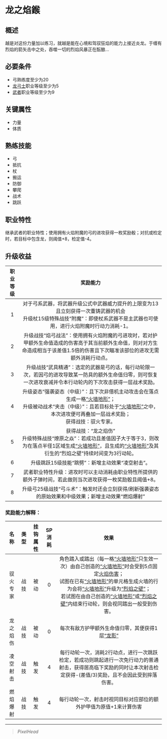 # 龙之焰鍭

## 概述

越是对这份力量加以练习，就越是能在心境和驾驭狂焰的能力上接近炎龙。于缠有烈焰的箭矢击中之处，吞噬一切的烈焰风暴正在酝酿…

## 必要条件

* 弓熟练度至少为20
* <a href="../dragon_archer" target="_blank">龙弓士</a>职业等级至少为5
* <a href="../../../basicJob/Warrior" target="_blank">武者</a>职业等级至少为9

## 关键属性

* 力量
* 体质

## 熟练技能

* 弓
* 抵抗
* 杖
* 搬运
* 防御
* 攀爬
* 战术
* 跳跃
  
## 职业特性

继承武者的职业特性；使用拥有火焰附魔的弓的进攻获得一枚奖励骰；对抗或检定时，若目标中包含龙，则阈值+8，检定值-4。

## 升级收益

职业等级|奖励能力
:--:|:--:
1|对于弓系武器，将武器升级公式中武器威力提升的上限变为13且立刻获得一次重铸武器的机会<br>升级杖15级特殊战技“附魔”：即使杖系武器不是主武器也可使用，进行火焰附魔时行动力消耗-1。
2|升级战技“焰弓战法”：使用拥有火焰附魔的弓进攻时，若对护甲额外生命值造成的伤害高于其当前额外生命值，则对对方生命造成相当于该差值1.5倍的伤害且下次瞄准该部位的进攻无需额外消耗行动点。
3|升级战技“武具精通”：选定的武器是弓的话，每行动轮限一次，若因弓的进攻导致某一防具的额外生命值归零，则可恢复一次进攻衰减并令本行动轮内的下次攻击获得一层战术奖励。
4|升级姿态“强袭姿态（中级）”：且下次非借机主动攻击会在落点生成一格<a href="../../../../status/terrain/#火墙地形" target="_blank">“火墙地形”</a>；<br>升级被动战术“夹击（中级）”：且若目标处于<a href="../../../../status/terrain/#火墙地形" target="_blank">“火墙地形”</a>之中，本次进攻便可再叠加一层战术奖励；<br>获得战技：驭火专家。
5|获得战技：“龙之焰伤”<br>升级特殊战技“燎原之焱”：若成功且差值因子大于等于3，则改为在落点半径1区域生成<a href="../../../../status/terrain/#火墙地形" target="_blank">“火墙地形”</a>，且生成的<a href="../../../../status/terrain/#火墙地形" target="_blank">“火墙地形”</a>及其衍生的“烈焰之壁”持续时间变为3行动轮。
6|升级跳跃15级技能“跳劈”：新增主动效果“凌空射击”。
7|武者职业特性升级：进攻时可以主动消耗由职业特性所提供的额外子弹时间，若此做则当次进攻获得一枚奖励骰且阈值+8。
8|升级弓25级战技“弓斗术”：触发时还会立刻获得/刷新强袭姿态的原始效果和中级效果；新增主动效果“燃焰爆射”

### 奖励能力解释：

名称|类型|挂钩属性|SP消耗|效果
:--:|:--:|:--:|:--:|:--:
驭火专家|战技|被动|0|角色踏入或踏出（每一格<a href="../../../../status/terrain/#火墙地形" target="_blank">“火墙地形”</a>只生效一次）由自己创造的<a href="../../../../status/terrain/#火墙地形" target="_blank">“火墙地形”</a>时会受到5点固定<a href="../../magic/elemental/fire" target="_blank">火焰伤害</a>；<br>试图在已有<a href="../../../../status/terrain/#火墙地形" target="_blank">“火墙地形”</a>的单元格生成火墙的行为会将<a href="../../../../status/terrain/#火墙地形" target="_blank">“火墙地形”</a>升级为<a href="../../../../status/terrain/#烈焰之壁" target="_blank">“烈焰之壁”</a>；<br>若试图在由自己创造的<a href="../../../../status/terrain/#火墙地形" target="_blank">“火墙地形”</a>或<a href="../../../../status/terrain/#烈焰之壁" target="_blank">“烈焰之壁”</a>内结束行动轮，则会视同踏出一般受到伤害。
龙之焰伤|战技|被动|0|每次有敌方护甲额外生命值归零，其便获得1层<a href="../../../../status/mark/#龙影" target="_blank">“龙影”</a>
凌空射击|战技|触发|4|每行动轮一次，消耗2行动点，进行一次跳跃检定，若成功则跳起进行一次免行动力的普通射击，获得居高临下奖励的同时让本次射击检定获得-(差值/3)奖励，且不会因此受到摔落伤害。
燃焰爆射|战技|触发|4|每行动轮一次，射击时视同目标对应部位的额外护甲值为原值+1来计算伤害

---

> *PixelHead*